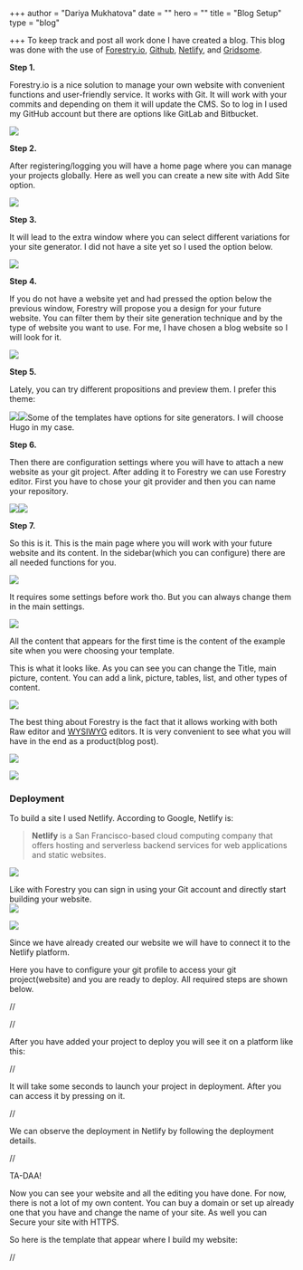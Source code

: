 +++
author = "Dariya Mukhatova"
date = ""
hero = ""
title = "Blog Setup"
type = "blog"

+++
To keep track and post all work done I have created a blog. This blog was done with the use of [Forestry.io](https://forestry.io), [Github](https://github.com), [Netlify](https://www.netlify.com), and [Gridsome](https://gridsome.org).

**Step 1.**

Forestry.io is a nice solution to manage your own website with convenient functions and user-friendly service. It works with Git. It will work with your commits and depending on them it will update the CMS. So to log in I used my GitHub account but there are options like GitLab and Bitbucket.

![](/images/2022-02-24-13-54-57.png)

**Step 2.**

After registering/logging you will have a home page where you can manage your projects globally. Here as well you can create a new site with Add Site option.

![](/images/2022-02-24-13-55-14.png)

**Step 3.**

It will lead to the extra window where you can select different variations for your site generator. I did not have a site yet so I used the option below.

![](/images/2022-02-24-13-55-21.png)

**Step 4.**

If you do not have a website yet and had pressed the option below the previous window, Forestry will propose you a design for your future website. You can filter them by their site generation technique and by the type of website you want to use. For me, I have chosen a blog website so I will look for it.

![](/images/2022-02-24-13-56-12.png)

**Step 5.**

Lately, you can try different propositions and preview them. I prefer this theme:

![](/images/2022-02-24-18-23-10.png)![](/images/2022-02-24-18-23-40.png)Some of the templates have options for site generators. I will choose Hugo in my case.

**Step 6.**

Then there are configuration settings where you will have to attach a new website as your git project. After adding it to Forestry we can use Forestry editor. First you have to chose your git provider and then you can name your repository. 

![](/images/2022-02-24-18-25-11.png)![](/images/2022-02-24-18-25-28.png)

**Step 7.**

So this is it. This is the main page where you will work with your future website and its content. In the sidebar(which you can configure) there are all needed functions for you.

![](/images/2022-02-24-18-26-51.png)

It requires some settings before work tho. But you can always change them in the main settings. 

![](/images/2022-02-24-14-00-01.png)

All the content that appears for the first time is the content of the example site when you were choosing your template.

This is what it looks like. As you can see you can change the Title, main picture, content. You can add a link, picture, tables, list, and other types of content.

![](/images/2022-02-24-18-28-04.png)

The best thing about Forestry is the fact that it allows working with both Raw editor and [WYSIWYG](https://en.wikipedia.org/wiki/WYSIWYG) editors. It is very convenient to see what you will have in the end as a product(blog post).

![](/images/2022-02-24-15-12-55.png)

![](/images/2022-02-24-15-13-05.png)

### Deployment

To build a site I used Netlify. According to Google, Netlify is:

> **Netlify** is a San Francisco-based cloud computing company that offers hosting and serverless backend services for web applications and static websites.

![](/images/2022-02-24-15-16-43.png)

Like with Forestry you can sign in using your Git account and directly start building your website.  
![](/images/2022-02-24-15-17-04.png)

![](/images/2022-02-24-14-00-42.png)

Since we have already created our website we will have to connect it to the Netlify platform.

Here you have to configure your git profile to access your git project(website) and you are ready to deploy.  All required steps are shown below.

//

//

After you have added your project to deploy you will see it on a platform like this: 

//

It will take some seconds to launch your project in deployment. After you can access it by pressing on it.

//

We can observe the deployment in Netlify by following the deployment details.

//

TA-DAA!

Now you can see your website and all the editing you have done. For now, there is not a lot of my own content. You can buy a domain or set up already one that you have and change the name of your site. As well you can Secure your site with HTTPS.

So here is the template that appear where I build my website:

//